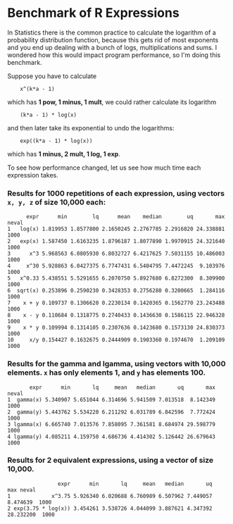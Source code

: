Benchmark of R Expressions
===

In Statistics there is the common practice to calculate the logarithm of a probability distribution function, because this gets rid of most exponents
and you end up dealing with a bunch of logs, multiplications and sums. I wondered how this would impact program performance, so I'm doing this benchmark.

Suppose you have to calculate
```
	x^(k*a - 1)
```
which has **1 pow, 1 minus, 1 mult**, we could rather calculate its logarithm
```
	(k*a - 1) * log(x)
```
and then later take its exponential to undo the logarithms:
```
	exp((k*a - 1) * log(x))
```
which has **1 minus, 2 mult, 1 log, 1 exp**.

To see how performance changed, let us see how much time each expression takes.

### Results for 1000 repetitions of each expression, using vectors `x, y, z` of size 10,000 each:

```
      expr      min        lq      mean    median        uq       max neval
1   log(x) 1.819953 1.8577800 2.1650245 2.2767785 2.2916820 24.338881  1000
2   exp(x) 1.587450 1.6163235 1.8796187 1.8077890 1.9970915 24.321640  1000
3      x^3 5.968563 6.0805930 6.8032727 6.4217625 7.5031155 10.486003  1000
4     x^30 5.928863 6.0427375 6.7747431 6.5404795 7.4472245  9.103976  1000
5   x^0.33 5.438551 5.5291655 6.2070750 5.8927680 6.8272300  8.309900  1000
6  sqrt(x) 0.253896 0.2590230 0.3428353 0.2756280 0.3200665  1.284116  1000
7    x + y 0.109737 0.1306620 0.2230134 0.1420365 0.1562770 23.243488  1000
8    x - y 0.110684 0.1318775 0.2740433 0.1436630 0.1586115 22.946328  1000
9    x * y 0.109994 0.1314105 0.2307636 0.1423680 0.1573130 24.830373  1000
10     x/y 0.154427 0.1632675 0.2444909 0.1903360 0.1974670  1.209109  1000
```

### Results for the gamma and lgamma, using vectors with 10,000 elements. `x` has only elements 1, and `y` has elements 100.

```
       expr      min       lq     mean   median       uq       max neval
1  gamma(x) 5.340907 5.651044 6.314696 5.941509 7.013518  8.142349  1000
2  gamma(y) 5.443762 5.534220 6.211292 6.031789 6.842596  7.772424  1000
3 lgamma(x) 6.665740 7.013576 7.858095 7.361581 8.684974 29.598779  1000
4 lgamma(y) 4.085211 4.159750 4.686736 4.414302 5.126442 26.679643  1000
```

### Results for 2 equivalent expressions, using a vector of size 10,000.

```
                expr      min       lq     mean   median       uq       max neval
1             x^3.75 5.926340 6.020688 6.760989 6.507962 7.449057  8.474639  1000
2 exp(3.75 * log(x)) 3.454261 3.538726 4.044099 3.887621 4.347392 28.232200  1000
```
